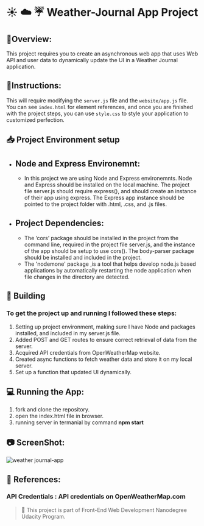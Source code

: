 # :sunny: :cloud: :umbrella: Weather-Journal App Project

## :memo:Overview:

This project requires you to create an asynchronous web app that uses Web API and user data to dynamically update the UI in a Weather Journal application.

## :pushpin:Instructions:

This will require modifying the `server.js` file and the `website/app.js` file. You can see `index.html` for element references, and once you are finished with the project steps, you can use `style.css` to style your application to customized perfection.

## :inbox_tray: Project Environment setup

- ## Node and Express Environemnt:

  - In this project we are using Node and Express environemnts. Node and Express should be installed on the local machine. The project file server.js should require express(), and should create an instance of their app using express.
    The Express app instance should be pointed to the project folder with .html, .css, and .js files.

- ## Project Dependencies:
  - The ‘cors’ package should be installed in the project from the command line, required in the project file server.js, and the instance of the app should be setup to use cors().
    The body-parser package should be installed and included in the project.
  - The 'nodemone' package ,is a tool that helps develop node.js based applications by automatically restarting the node application when file changes in the directory are detected.

## :hammer: Building

### To get the project up and running I followed these steps:

1. Setting up project environment, making sure I have Node and packages installed, and included in my server.js file.
2. Added POST and GET routes to ensure correct retrieval of data from the server.
3. Acquired API credentials from OpenWeatherMap website.
4. Created async functions to fetch weather data and store it on my local server.
5. Set up a function that updated UI dynamically.

## :computer: Running the App:

1. fork and clone the repository.
2. open the index.html file in browser.
3. running server in termanial by command **npm start**

## :camera: ScreenShot:
![weather journal-app](https://user-images.githubusercontent.com/57108825/104890610-db9b3500-5980-11eb-954d-4c173cfff7f4.png)
## :mag_right: References:

### API Credentials : API credentials on OpenWeatherMap.com

> :red_circle: This project is part of Front-End Web Development Nanodegree Udacity Program.
